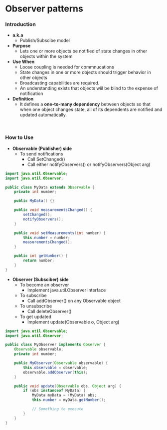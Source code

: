# Observer patterns

### Introduction
- **a.k.a**
  - Publish/Subscibe model
- **Purpose**
  - Lets one or more objects be notified of state changes in other objects within the system
- **Use When**
  - Loose coupling is needed for commnucations
  - State changes in one or more objects should trigger behavior in other objects
  - Broadcasting capabilities are required.
  - An understanding exists that objects wiil be blind to the expense of notification
- **Definition**
  - It defines a **one-to-many dependency** between objects so that when one object changes state, all of its dependents are notified and updated automatically.

<br>

### How to Use
- **Observable (Publisher) side**
  - To send notifications
    - Call SetChanged()
    - Call either notifyObservers() or notifyObservers(Object arg)
```java
import java.util.Observable;
import java.util.Observer;

public class MyData extends Observable {
    private int number;

    public MyData() {}

    public void measurementsChanged() {
        setChanged();
        notifyObservers();
    }

    public void setMeasurements(int number) {
        this.number = number;
        measurementsChanged();
    }

    public int getNumber() {
        return number;
    }
}
```

- **Observer (Subsciber) side**
  - To become an observer
    - Implement java.util.Observer interface
  - To subscribe
    - Call addObserver() on any Observable object
  - To unsubscribe
    - Call deleteObserver()
  - To get updated
    - Implement update(Observable o, Object arg)
```java
import java.util.Observable;
import java.util.Observer;

public class MyObserver implements Observer {
    Observable observable;
    private int number;

    public MyObserver(Observable observable) {
        this.observable = observable;
        observable.addObserver(this);
    }

    public void update(Observable obs, Object arg) {
        if (obs instanceof MyData) {
            MyData myData = (MyData) obs;
            this.number = myData.getNumber();

            // Something to execute
        }
    }
}
```
